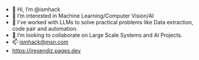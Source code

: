 - 👋 Hi, I’m @ismhack
- 👀 I’m interested in Machine Learning/Computer Vision/AI
- 🌱 I've worked with LLMs to solve practical problems like Data extraction, code pair and automation. 
- 💞️ I’m looking to collaborate on Large Scale Systems and AI Projects.
- 📫 ismhack@msn.com
- https://iresendiz.pages.dev

<!---
ismhack/ismhack is a ✨ special ✨ repository because its `README.md` (this file) appears on your GitHub profile.
You can click the Preview link to take a look at your changes.
--->
